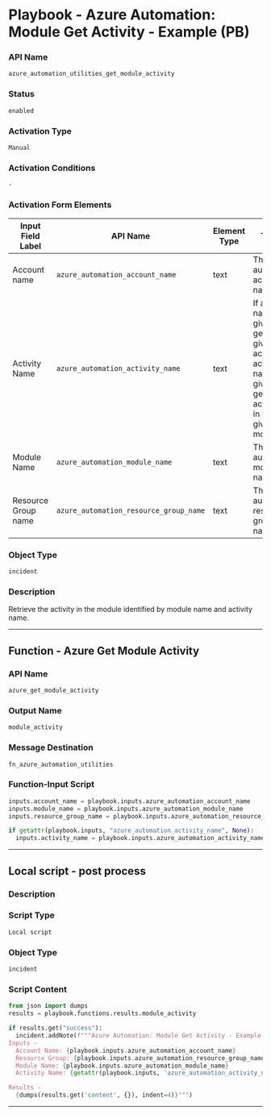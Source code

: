 <!--
    DO NOT MANUALLY EDIT THIS FILE
    THIS FILE IS AUTOMATICALLY GENERATED WITH resilient-sdk codegen
    Generated with resilient-sdk v50.1.262
-->

# Playbook - Azure Automation: Module Get Activity - Example (PB)

### API Name
`azure_automation_utilities_get_module_activity`

### Status
`enabled`

### Activation Type
`Manual`

### Activation Conditions
`-`

### Activation Form Elements
| Input Field Label | API Name | Element Type | Tooltip | Requirement |
| ----------------- | -------- | ------------ | ------- | ----------- |
| Account name | `azure_automation_account_name` | text | The Azure automation account name | Always |
| Activity Name | `azure_automation_activity_name` | text | If activity name given then get the given activity. If activity name not given then get all activities in the given module | Optional |
| Module Name | `azure_automation_module_name` | text | The Azure automation module name | Always |
| Resource Group name | `azure_automation_resource_group_name` | text | The Azure automation resource group name | Always |

### Object Type
`incident`

### Description
Retrieve the activity in the module identified by module name and activity name.


---
## Function - Azure Get Module Activity

### API Name
`azure_get_module_activity`

### Output Name
`module_activity`

### Message Destination
`fn_azure_automation_utilities`

### Function-Input Script
```python
inputs.account_name = playbook.inputs.azure_automation_account_name
inputs.module_name = playbook.inputs.azure_automation_module_name
inputs.resource_group_name = playbook.inputs.azure_automation_resource_group_name

if getattr(playbook.inputs, "azure_automation_activity_name", None):
  inputs.activity_name = playbook.inputs.azure_automation_activity_name
```

---

## Local script - post process

### Description


### Script Type
`Local script`

### Object Type
`incident`

### Script Content
```python
from json import dumps
results = playbook.functions.results.module_activity

if results.get("success"):
  incident.addNote(f"""Azure Automation: Module Get Activity - Example (PB)
Inputs -
  Account Name: {playbook.inputs.azure_automation_account_name}
  Resource Group: {playbook.inputs.azure_automation_resource_group_name}
  Module Name: {playbook.inputs.azure_automation_module_name}
  Activity Name: {getattr(playbook.inputs, 'azure_automation_activity_name', None)}

Results -
  {dumps(results.get('content', {}), indent=4)}""")
```

---

